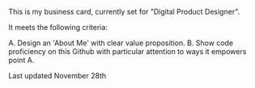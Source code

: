This is my business card, currently set for "Digital Product Designer". 

It meets the following criteria:

  A. Design an 'About Me' with clear value proposition.
  B. Show code proficiency on this Github with particular attention to ways it empowers point A.

Last updated November 28th
